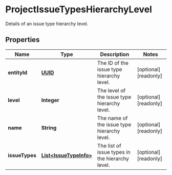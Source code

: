 

# ProjectIssueTypesHierarchyLevel

Details of an issue type hierarchy level.
## Properties

Name | Type | Description | Notes
------------ | ------------- | ------------- | -------------
**entityId** | [**UUID**](UUID.md) | The ID of the issue type hierarchy level. |  [optional] [readonly]
**level** | **Integer** | The level of the issue type hierarchy level. |  [optional] [readonly]
**name** | **String** | The name of the issue type hierarchy level. |  [optional] [readonly]
**issueTypes** | [**List&lt;IssueTypeInfo&gt;**](IssueTypeInfo.md) | The list of issue types in the hierarchy level. |  [optional] [readonly]



